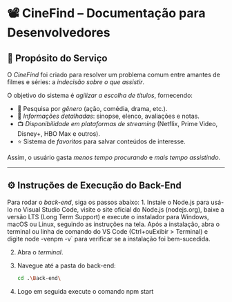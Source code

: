 # 📽️ CineFind – Documentação para Desenvolvedores

## 🎯 Propósito do Serviço
O *CineFind* foi criado para resolver um problema comum entre amantes de filmes e séries: a *indecisão sobre o que assistir*.  

O objetivo do sistema é *agilizar a escolha de títulos*, fornecendo:

- 🔎 Pesquisa por *gênero* (ação, comédia, drama, etc.).  
- 📖 *Informações detalhadas*: sinopse, elenco, avaliações e notas.  
- 📺 *Disponibilidade em plataformas de streaming* (Netflix, Prime Video, Disney+, HBO Max e outros).  
- ⭐ Sistema de *favoritos* para salvar conteúdos de interesse.  

Assim, o usuário gasta *menos tempo procurando* e *mais tempo assistindo*.  

---

## ⚙️ Instruções de Execução do Back-End

Para rodar o *back-end*, siga os passos abaixo:
1. 
Instale o Node.js para usá-lo no Visual Studio Code, visite o site oficial do Node.js (nodejs.org), baixe a versão LTS (Long Term Support) e execute o instalador para Windows, macOS ou Linux, seguindo as instruções na tela. Após a instalação, abra o terminal ou linha de comando do VS Code (Ctrl+ouExibir > Terminal) e digite node -venpm -v` para verificar se a instalação foi bem-sucedida. 

2. Abra o *terminal*.  

3. Navegue até a pasta do back-end:  
   ```bash
   cd .\Back-end\

4. Logo em seguida execute o comando npm start